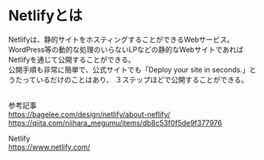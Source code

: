 # Netlifyとは
Netlifyは、静的サイトをホスティングすることができるWebサービス。  
WordPress等の動的な処理のいらないLPなどの静的なWebサイトであればNetlifyを通じて公開することができる。  
公開手順も非常に簡単で、公式サイトでも「Deploy your site in seconds.」とうたっているだけのことはあり、
３ステップほどで公開することができる。  
<br>

参考記事  
https://bagelee.com/design/netlify/about-neflify/  
https://qiita.com/niihara_megumu/items/db8c53f0f5de9f377976  

Netlify  
https://www.netlify.com/
